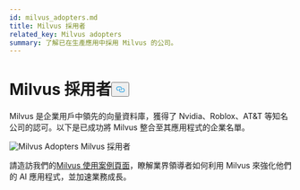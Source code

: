 ```yaml
---
id: milvus_adopters.md
title: Milvus 採用者
related_key: Milvus adopters
summary: 了解已在生產應用中採用 Milvus 的公司。
---
```

<h1 id="Milvus-Adopters" class="common-anchor-header">Milvus 採用者<button data-href="#Milvus-Adopters" class="anchor-icon" translate="no">
      <svg translate="no"
        aria-hidden="true"
        focusable="false"
        height="20"
        version="1.1"
        viewBox="0 0 16 16"
        width="16"
      >
        <path
          fill="#0092E4"
          fill-rule="evenodd"
          d="M4 9h1v1H4c-1.5 0-3-1.69-3-3.5S2.55 3 4 3h4c1.45 0 3 1.69 3 3.5 0 1.41-.91 2.72-2 3.25V8.59c.58-.45 1-1.27 1-2.09C10 5.22 8.98 4 8 4H4c-.98 0-2 1.22-2 2.5S3 9 4 9zm9-3h-1v1h1c1 0 2 1.22 2 2.5S13.98 12 13 12H9c-.98 0-2-1.22-2-2.5 0-.83.42-1.64 1-2.09V6.25c-1.09.53-2 1.84-2 3.25C6 11.31 7.55 13 9 13h4c1.45 0 3-1.69 3-3.5S14.5 6 13 6z"
        ></path>
      </svg>
    </button></h1><p>Milvus 是企業用戶中領先的向量資料庫，獲得了 Nvidia、Roblox、AT&amp;T 等知名公司的認可。以下是已成功將 Milvus 整合至其應用程式的企業名單。</p>
<p>
  
   <span class="img-wrapper"> <img translate="no" src="/docs/v2.6.x/assets/milvus-adopters.png" alt="Milvus Adopters" class="doc-image" id="milvus-adopters" />
   </span> <span class="img-wrapper"> <span>Milvus 採用者</span> </span></p>
<p>請造訪我們的<a href="https://milvus.io/use-cases">Milvus 使用案例頁面</a>，瞭解業界領導者如何利用 Milvus 來強化他們的 AI 應用程式，並加速業務成長。</p>
